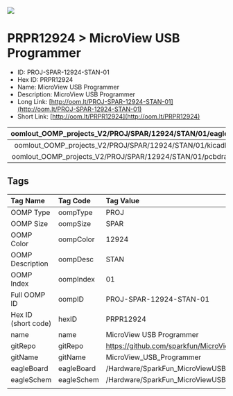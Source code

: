 


  
![][im]
# PRPR12924 > MicroView USB Programmer

- ID: PROJ-SPAR-12924-STAN-01
- Hex ID: PRPR12924
- Name: MicroView USB Programmer
- Description: MicroView USB Programmer
- Long Link: [http://oom.lt/PROJ-SPAR-12924-STAN-01](http://oom.lt/PROJ-SPAR-12924-STAN-01)
- Short Link: [http://oom.lt/PRPR12924](http://oom.lt/PRPR12924)
  

|oomlout_OOMP_projects_V2/PROJ/SPAR/12924/STAN/01/eagleImage.png|oomlout_OOMP_projects_V2/PROJ/SPAR/12924/STAN/01/eagleSchemImage.png|oomlout_OOMP_projects_V2/PROJ/SPAR/12924/STAN/01/kicadPcb3dFront.png|oomlout_OOMP_projects_V2/PROJ/SPAR/12924/STAN/01/kicadPcb3dBack.png|
| :---: | :---: | :---: | :---: |
|oomlout_OOMP_projects_V2/PROJ/SPAR/12924/STAN/01/kicadPcb3d.png|oomlout_OOMP_projects_V2/PROJ/SPAR/12924/STAN/01/bomBack.png|oomlout_OOMP_projects_V2/PROJ/SPAR/12924/STAN/01/bomFront.png|oomlout_OOMP_projects_V2/PROJ/SPAR/12924/STAN/01/pcbdraw.svg|
|oomlout_OOMP_projects_V2/PROJ/SPAR/12924/STAN/01/pcbdrawBack.svg||||

## Tags
  

|Tag Name|Tag Code|Tag Value|
| :--- | :--- | :--- |
|OOMP Type|oompType|PROJ|
|OOMP Size|oompSize|SPAR|
|OOMP Color|oompColor|12924|
|OOMP Description|oompDesc|STAN|
|OOMP Index|oompIndex|01|
|Full OOMP ID|oompID|PROJ-SPAR-12924-STAN-01|
|Hex ID (short code)|hexID|PRPR12924|
|name|name|MicroView USB Programmer|
|gitRepo|gitRepo|https://github.com/sparkfun/MicroView_USB_Programmer|
|gitName|gitName|MicroView_USB_Programmer|
|eagleBoard|eagleBoard|/Hardware/SparkFun_MicroViewUSB.brd|
|eagleSchem|eagleSchem|/Hardware/SparkFun_MicroViewUSB.sch|
||||



[im]: PROJ/SPAR/12924/STAN/01/kicadPcb3d_450.png
